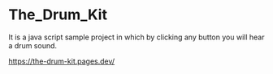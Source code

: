 # The_Drum_Kit
 It is a java script sample project in which by clicking any button you will hear a drum sound.
 
 
 https://the-drum-kit.pages.dev/
